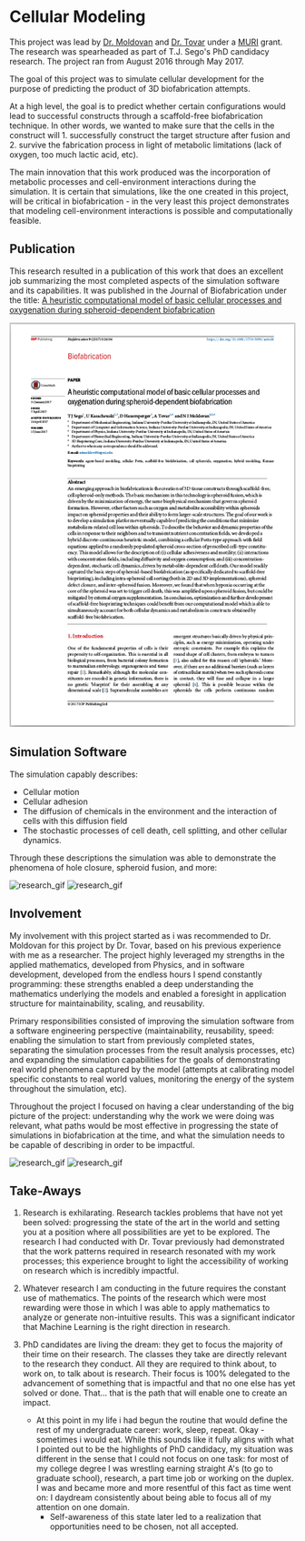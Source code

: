 # Cellular Modeling

This project was lead by [Dr. Moldovan][moldovan_home] and [Dr. Tovar][tovar_home] under a [MURI][muri_desc] grant. The research was spearheaded as part of T.J. Sego's PhD candidacy research. The project ran from August 2016 through May 2017.

The goal of this project was to simulate cellular development for the purpose of predicting the product of 3D biofabrication attempts.

At a high level, the goal is to predict whether certain configurations would lead to successful constructs through a scaffold-free biofabrication technique. In other words, we wanted to make sure that the cells in the construct will 1. successfully construct the target structure after fusion and 2. survive the fabrication process in light of metabolic limitations (lack of oxygen, too much lactic acid, etc).

The main innovation that this work produced was the incorporation of metabolic processes and cell-environment interactions during the simulation. It is certain that simulations, like the one created in this project, will be critical in biofabrication - in the very least this project demonstrates that modeling cell-environment interactions is possible and computationally feasible.

## Publication
This research resulted in a publication of this work that does an excellent job summarizing the most completed aspects of the simulation software and its capabilities. It was published in the Journal of Biofabrication under the title: [A heuristic computational model of basic cellular processes and oxygenation during spheroid-dependent biofabrication][Cellular_Modeling_Link]

[![pdf_preview][CM_Preview]][Cellular_Modeling_Link]

## Simulation Software

The simulation capably describes:

- Cellular motion
- Cellular adhesion
- The diffusion of chemicals in the environment and the interaction of cells with this diffusion field
- The stochastic processes of cell death, cell splitting, and other cellular dynamics.

Through these descriptions the simulation was able to demonstrate the phenomena of hole closure, spheroid fusion, and more:

![research_gif][hole_closure]
![research_gif][fusion]





## Involvement
My involvement with this project started as i was recommended to Dr. Moldovan for this project by Dr. Tovar, based on his previous experience with me as a researcher. The project highly leveraged my strengths in the applied mathematics, developed from Physics, and in software development, developed from the endless hours I spend constantly programming: these strengths enabled a deep understanding the mathematics underlying the models and enabled a foresight in application structure for maintainability, scaling, and reusability.

Primary responsibilities consisted of improving the simulation software from a software engineering perspective (maintainability, reusability, speed: enabling the simulation to start from previously completed states, separating the simulation processes from the result analysis processes, etc) and expanding the simulation capabilities for the goals of demonstrating real world phenomena captured by the model (attempts at calibrating model specific constants to real world values, monitoring the energy of the system throughout the simulation, etc).

Throughout the project I focused on having a clear understanding of the big picture of the project: understanding why the work we were doing was relevant, what paths would be most effective in progressing the state of simulations in biofabrication at the time, and what the simulation needs to be capable of describing in order to be impactful.

![research_gif][IUURC_22_pic1]
![research_gif][IUURC_22_pic2]


## Take-Aways
1. Research is exhilarating. Research tackles problems that have not yet been solved: progressing the state of the art in the world and setting you at a position where all possibilities are yet to be explored. The research I had conducted with Dr. Tovar previously had demonstrated that the work patterns required in research resonated with my work processes; this experience brought to light the accessibility of working on research which is incredibly impactful.  

2. Whatever research I am conducting in the future requires the constant use of mathematics. The points of the research which were most rewarding were those in which I was able to apply mathematics to analyze or generate non-intuitive results. This was a significant indicator that Machine Learning is the right direction in research.

3. PhD candidates are living the dream: they get to focus the majority of their time on their research. The classes they take are directly relevant to the research they conduct. All they are required to think about, to work on, to talk about is research. Their focus is 100% delegated to the advancement of something that is impactful and that no one else has yet solved or done. That... that is the path that will enable one to create an impact.
    - At this point in my life i had begun the routine that would define the rest of my undergraduate career: work, sleep, repeat. Okay - sometimes i would eat. While this sounds like it fully aligns with what I pointed out to be the highlights of PhD candidacy, my situation was different in the sense that I could not focus on one task: for most of my college degree I was wrestling earning straight A's (to go to graduate school), research, a part time job or working on the duplex. I was and became more and more resentful of this fact as time went on: I daydream consistently about being able to focus all of my attention on one domain.
        - Self-awareness of this state later led to a realization that opportunities need to be chosen, not all accepted.







[CM_Preview]:  /_material/research/Cellular_Modeling/Cellular_Modeling_Preview.png "A heuristic computational model of basic cellular processes and oxygenation during spheroid-dependent biofabrication"
[Cellular Modeling Paper]:  /_material/research/Cellular_Modeling/Cellular_Modeling.pdf
[Cellular_Modeling_Link]: http://iopscience.iop.org/article/10.1088/1758-5090/aa6ed4

[hole_closure]: /_material/research/Cellular_Modeling/hole_closure_100s.gif
[fusion]: /_material/research/Cellular_Modeling/fusion_test.gif

[IUURC_22_pic1]: /_material/research/Cellular_Modeling/IUURC_22_p1.JPG "Daniel (left) and I in front of our poster"
[IUURC_22_pic2]: /_material/research/Cellular_Modeling/IUURC_22_p2.JPG "T.J. (left), Daniel (hidden), and I discussing the next steps for our research"

[tovar_home]: http://www.engr.iupui.edu/~tovara/
[moldovan_home]: https://medicine.iu.edu/departments/ophthalmology/faculty/26152/moldovan-nicanor/
[muri_desc]: https://crl.iupui.edu/crlprograms/facultyprograms/muriprojectawards/index.html

